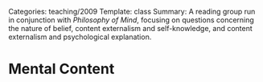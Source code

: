 Categories: teaching/2009
Template: class
Summary: A reading group run in conjunction with *Philosophy of Mind*, focusing on questions concerning the nature of belief, content externalism and self-knowledge, and content externalism and psychological explanation.

# Mental Content